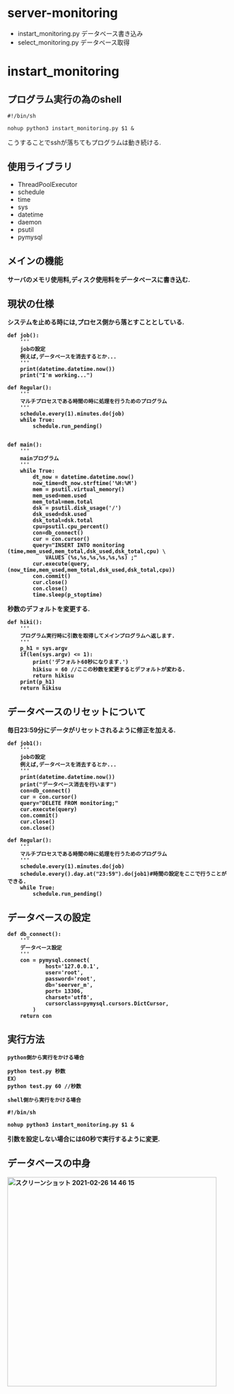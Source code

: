 # server-monitoring
* instart_monitoring.py データベース書き込み
* select_monitoring.py データベース取得
# instart_monitoring

## プログラム実行の為のshell
```
#!/bin/sh

nohup python3 instart_monitoring.py $1 &
```
こうすることでsshが落ちてもプログラムは動き続ける.
## 使用ライブラリ
* ThreadPoolExecutor
* schedule
* time
*  sys
*  datetime
*  daemon
*  psutil
*  pymysql


## メインの機能
<b>サーバのメモリ使用料,ディスク使用料をデータベースに書き込む.

## 現状の仕様
システムを止める時には,プロセス側から落とすこととしている.
```
def job():
    '''
    jobの設定
    例えば,データベースを消去するとか...
    '''
    print(datetime.datetime.now())
    print("I'm working...") 

def Regular():
    '''
    マルチプロセスである時間の時に処理を行うためのプログラム
    '''
    schedule.every(1).minutes.do(job)
    while True:
        schedule.run_pending()


def main():
    '''
    mainプログラム
    '''
    while True:
        dt_now = datetime.datetime.now()
        now_time=dt_now.strftime('%H:%M')
        mem = psutil.virtual_memory()
        mem_used=mem.used
        mem_total=mem.total
        dsk = psutil.disk_usage('/')
        dsk_used=dsk.used
        dsk_total=dsk.total
        cpu=psutil.cpu_percent()
        con=db_connect()
        cur = con.cursor()
        query="INSERT INTO monitoring (time,mem_used,mem_total,dsk_used,dsk_total,cpu) \
            VALUES (%s,%s,%s,%s,%s,%s) ;"
        cur.execute(query, (now_time,mem_used,mem_total,dsk_used,dsk_total,cpu))
        con.commit()
        cur.close()
        con.close()
        time.sleep(p_stoptime)
```
秒数のデフォルトを変更する.

```
def hiki():
    '''
    プログラム実行時に引数を取得してメインプログラムへ返します.
    '''
    p_h1 = sys.argv
    if(len(sys.argv) <= 1):
        print('デフォルト60秒になります.')
        hikisu = 60 //ここの秒数を変更するとデフォルトが変わる.
        return hikisu
    print(p_h1)
    return hikisu
```
## データベースのリセットについて
毎日23:59分にデータがリセットされるように修正を加える.

```
def job1():
    '''
    jobの設定
    例えば,データベースを消去するとか...
    '''
    print(datetime.datetime.now())
    print("データベース消去を行います")
    con=db_connect()
    cur = con.cursor()
    query="DELETE FROM monitoring;"
    cur.execute(query)
    con.commit()
    cur.close()
    con.close()
```

```
def Regular():
    '''
    マルチプロセスである時間の時に処理を行うためのプログラム
    '''
    schedule.every(1).minutes.do(job)
    schedule.every().day.at("23:59").do(job1)#時間の設定をここで行うことができる.
    while True:
        schedule.run_pending()
```

## データベースの設定
```
def db_connect():
    '''
    データベース設定
    '''
    con = pymysql.connect(
            host='127.0.0.1',
            user='root',
            password='root',
            db='seerver_m',
            port= 13306,
            charset='utf8',
            cursorclass=pymysql.cursors.DictCursor,
        )
    return con
```
## 実行方法
```
python側から実行をかける場合

python test.py 秒数
EX）
python test.py 60 //秒数

shell側から実行をかける場合

#!/bin/sh

nohup python3 instart_monitoring.py $1 &
```
引数を設定しない場合には60秒で実行するように変更.

## データベースの中身
<img width="473" alt="スクリーンショット 2021-02-26 14 46 15" src="https://user-images.githubusercontent.com/45090872/109260502-90a6f400-7841-11eb-95a4-1d360900015a.png">
